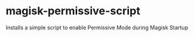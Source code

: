 # magisk-permissive-script
Installs a simple script to enable Permissive Mode during Magisk Startup
